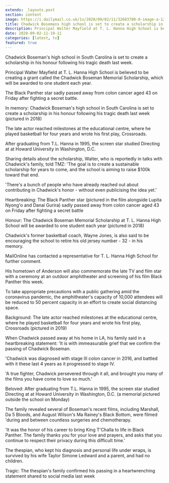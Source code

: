 ```yaml
---
extends: _layouts.post
section: content
image: https://i.dailymail.co.uk/1s/2020/09/02/11/32683780-0-image-a-12_1599041640483.jpg 
title: Chadwick Bosemans high school is set to create a scholarship in his honour following his death 
description: Principal Walter Mayfield at T. L. Hanna High School is believed to be creating a grant called the Chadwick Boseman Memorial Scholarship, which will be awarded to one student each year. 
date: 2020-09-02-11-19-11 
categories: [latest, tv] 
featured: true 
--- 
```

Chadwick Boseman's high school in South Carolina is set to create a scholarship in his honour following his tragic death last week.

Principal Walter Mayfield at T. L. Hanna High School is believed to be creating a grant called the Chadwick Boseman Memorial Scholarship, which will be awarded to one student each year.

The Black Panther star sadly passed away from colon cancer aged 43 on Friday after fighting a secret battle. 

In memory: Chadwick Boseman's high school in South Carolina is set to create a scholarship in his honour following his tragic death last week (pictured in 2018)

The late actor reached milestones at the educational centre, where he played basketball for four years and wrote his first play, Crossroads. 

After graduating from T.L. Hanna in 1995, the screen star studied Directing at at Howard University in Washington, D.C.

Sharing details about the scholarship, Walter, who is reportedly in talks with Chadwick's family, told TMZ: 'The goal is to create a sustainable scholarship for years to come, and the school is aiming to raise $100k toward that end. 

'There's a bunch of people who have already reached out about contributing in Chadwick's honor - without even publicising the idea yet.' 

Heartbreaking: The Black Panther star (pictured in the film alongside Lupita Nyong'o and Danai Gurira) sadly passed away from colon cancer aged 43 on Friday after fighting a secret battle 

Honour: The Chadwick Boseman Memorial Scholarship at T. L. Hanna High School will be awarded to one student each year (pictured in 2018)

Chadwick's former basketball coach, Wayne Jones, is also said to be encouraging the school to retire his old jersey number - 32 - in his memory.  

MailOnline has contacted a representative for T. L. Hanna High School for further comment.

His hometown of Anderson will also commemorate the late TV and film star with a ceremony at an outdoor amphitheater and screening of his film Black Panther this week.  

To take appropriate precautions with a public gathering amid the coronavirus pandemic, the amphitheater's capacity of 10,000 attendees will be reduced to 50 percent capacity in an effort to create social distancing space. 

Background: The late actor reached milestones at the educational centre, where he played basketball for four years and wrote his first play, Crossroads (pictured in 2019)

When Chadwick passed away at his home in LA, his family said in a heartbreaking statement: 'It is with immeasurable grief that we confirm the passing of Chadwick Boseman. 

'Chadwick was diagnosed with stage III colon cancer in 2016, and battled with it these last 4 years as it progressed to stage IV.

'A true fighter, Chadwick persevered through it all, and brought you many of the films you have come to love so much.'

Beloved: After graduating from T.L. Hanna in 1995, the screen star studied Directing at at Howard University in Washington, D.C. (a memorial pictured outside the school on Monday)

The family revealed several of Boseman's recent films, including Marshall, Da 5 Bloods, and August Wilson's Ma Rainey's Black Bottom, were filmed 'during and between countless surgeries and chemotherapy.

'It was the honor of his career to bring King T'Challa to life in Black Panther. The family thanks you for your love and prayers, and asks that you continue to respect their privacy during this difficult time.'

The thespian, who kept his diagnosis and personal life under wraps, is survived by his wife Taylor Simone Ledward and a parent, and had no children. 

Tragic: The thespian's family confirmed his passing in a heartwrenching statement shared to social media last week

